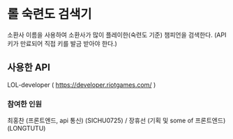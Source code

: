 # 롤 숙련도 검색기

소환사 이름을 사용하여 소환사가 많이 플레이한(숙련도 기준) 챔피언을 검색한다.
(API 키가 만료되어 직접 키를 발금 받아야 한다.)

## 사용한 API

LOL-developer ( https://developer.riotgames.com/ )

### 참여한 인원

최홍찬 (프론트엔드, api 통신) (SICHU0725) / 
장휴선 (기획 및 some of 프론트엔드) (LONGTUTU)
